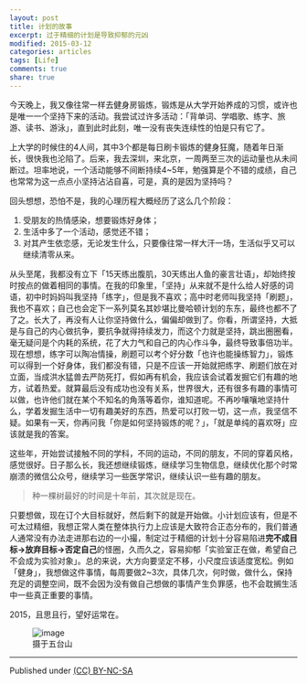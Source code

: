 ```yaml
---
layout: post
title: 计划的故事
excerpt: 过于精细的计划是导致抑郁的元凶
modified: 2015-03-12
categories: articles
tags: [Life]
comments: true
share: true
---
```



今天晚上，我又像往常一样去健身房锻炼，锻炼是从大学开始养成的习惯，或许也是唯一一个坚持下来的活动。我尝试过许多活动：「背单词、学唱歌、练字、旅游、读书、游泳」，直到此时此刻，唯一没有丧失连续性的怕是只有它了。

上大学的时候住的4人间，其中3个都是每日刷卡锻炼的健身狂魔，随着年日渐长，很快我也沦陷了。后来，我去深圳，来北京，一周两至三次的运动量也从未间断过。坦率地说，一个活动能够不间断持续4~5年，勉强算是个不错的成绩，自己也常常为这一点点小坚持沾沾自喜，可是，真的是因为坚持吗？

回头想想，恐怕不是，我的心理历程大概经历了这么几个阶段：

1. 受朋友的热情感染，想要锻炼好身体；
2. 生活中多了一个活动，感觉还不错；
3. 对其产生依恋感，无论发生什么，只要像往常一样大汗一场，生活似乎又可以继续清零从来。

从头至尾，我都没有立下「15天练出腹肌，30天练出人鱼的豪言壮语」，却始终按时按点的做着相同的事情。在我的印象里，「坚持」从来就不是什么给人好感的词语，初中时妈妈叫我坚持「练字」，但是我不喜欢；高中时老师叫我坚持「刷题」，我也不喜欢；自己也会定下一系列莫名其妙堪比曼哈顿计划的东东，最终也都不了了之。长大了，再没有人让你坚持做什么，偏偏却做到了。你看，所谓坚持，大抵是与自己的内心做抗争，要抗争就得持续发力，而这个力就是坚持，跳出圈圈看，毫无疑问是个内耗的系统，花了大力气和自己的内心作斗争，最终导致事倍功半。现在想想，练字可以陶冶情操，刷题可以考个好分数「也许也能操练智力」，锻炼可以得到一个好身体，我们都没有错，只是不应该一开始就把练字、刷题们放在对立面，当成洪水猛兽去严防死打，假如再有机会，我应该会试着发掘它们有趣的地方，试着热爱。就算最后没有成功也没有关系，世界很大，还有很多有趣的事情可以做，也许他们就在某个不知名的角落等着你，谁知道呢。不再吵嚷嚷地坚持什么，学着发掘生活中一切有趣美好的东西，热爱可以打败一切，这一点，我坚信不疑。如果有一天，你再问我「你是如何坚持锻炼的呢？」，「就是单纯的喜欢呀」应该就是我的答案。

这些年，开始尝试接触不同的学科，不同的运动，不同的朋友，不同的穿着风格，感觉很好。日子那么长，我还想继续锻炼，继续学习生物信息，继续优化那个时常崩溃的微信公众号，继续学习一些医学常识，继续认识一些有趣的朋友。

>种一棵树最好的时间是十年前，其次就是现在。

只要想做，现在订个大目标就好，然后剩下的就是开始做。小计划应该有，但是不可太过精细，我想正常人类在整体执行力上应该是大致符合正态分布的，我们普通人通常没有办法走进那右边的一小撮，制定过于精细的计划十分容易陷进**完不成目标->放弃目标->否定自己**的怪圈，久而久之，容易抑郁「实验室正在做，希望自己不会成为实验对象」。总的来说，大方向要坚定不移，小尺度应该适度宽松。例如「健身」，我想做这件事情，每周要做2~3次，具体几次，何时做，做什么，保持充足的调整空间，既不会因为没有做自己想做的事情产生负罪感，也不会耽搁生活中一些真正重要的事情。

2015，且思且行，望好运常在。
<figure >
<img src="https://dn-shanguangyu.qbox.me/wutai.jpg" alt="image">
<figcaption>摄于五台山</figcaption>
</figure>

---
Published under <a rel="license" href="http://creativecommons.org/licenses/by-nc-sa/3.0/">(CC) BY-NC-SA </a>
